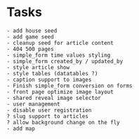 
Tasks
=======

    - add house seed
    - add game seed
    - cleanup seed for article content
    - 404 500 pages
    - simple_form time values styling
    - simple_form created_by / updated_by
    - style article show
    - style tables (datatables ?)
    - caption support to images
    - Finish simple_form conversion on forms
    - front page optimize image layout
    - shared reveal image selector
    - user management
    - disable user registration
    ? slug support to articles
    ? allow background change on the fly
    - add map



